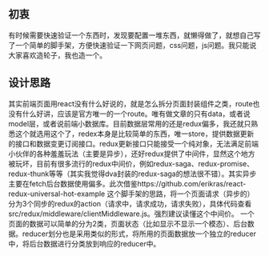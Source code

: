 ## 初衷
有时候需要快速验证一个东西时，发现要配置一堆东西，就懒得做了，就想自己写了一个简单的脚手架，方便快速验证一下网页问题，css问题，js问题。我只能说大家喜欢造轮子，我也造一个。
## 设计思路
其实前端页面用react没有什么好说的，就是怎么拆分页面封装组件之类，route也没有什么好讲，应该是官方唯一的一个route。唯有做文章的只有data，或者说model层，或者说前端小数据库。目前数据层常用的还是redux偏多，我还就只熟悉这个就选用这个了，redex本身是比较简单的东西，唯一store，提供数据更新的接口和数据变更订阅接口。redux更新接口只能接受一个纯对象，无法满足前端小伙伴的各种羞羞玩法（主要是异步），还好redux提供了中间件，显然这个地方被玩坏，目前有很多流行的redux中间价，例如redux-saga、redux-promise、redux-thunk等等（其实我觉得dva封装的redux-saga的想法很不错）。其实异步主要在fetch后台数据使用偏多。此次借鉴https://github.com/erikras/react-redux-universal-hot-example 这个脚手架的思路，将一个页面请求（异步的）分为3个同步的redux的action（请求中，请求成功，请求失败），具体代码查看src/redux/middleware/clientMiddleware.js。强烈建议读懂这个中间价。
一个页面的数据可以简单的分为2类，页面状态（比如显示不显示一个模态）、后台数据。reducer划分也是采用类似的形式，将所用的页面数据放一个独立的reducer中，将后台数据进行分类放到响应的reducer中。


